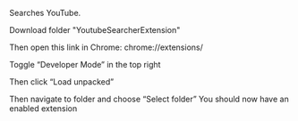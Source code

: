 Searches YouTube.

Download folder "YoutubeSearcherExtension"

Then open this link in Chrome: chrome://extensions/

Toggle “Developer Mode” in the top right

Then click “Load unpacked”

Then navigate to folder and choose “Select folder” You should now have an enabled extension
